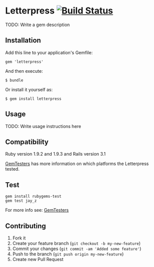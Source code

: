 # Letterpress [![Build Status](http://travis-ci.org/unders/letterpress.png)](http://travis-ci.org/unders/letterpress)

TODO: Write a gem description

## Installation

Add this line to your application's Gemfile:

    gem 'letterpress'

And then execute:

    $ bundle

Or install it yourself as:

    $ gem install letterpress

## Usage

TODO: Write usage instructions here

Compatibility
-------------

Ruby version 1.9.2 and 1.9.3 and Rails version 3.1

[GemTesters](http://test.rubygems.org/gems/letterpress) has
 more information on which platforms the Letterpress tested.
 

Test
-------------------------

    gem install rubygems-test
    gem test jay_z


For more info see: [GemTesters](http://test.rubygems.org/)

## Contributing

1. Fork it
2. Create your feature branch (`git checkout -b my-new-feature`)
3. Commit your changes (`git commit -am 'Added some feature'`)
4. Push to the branch (`git push origin my-new-feature`)
5. Create new Pull Request
